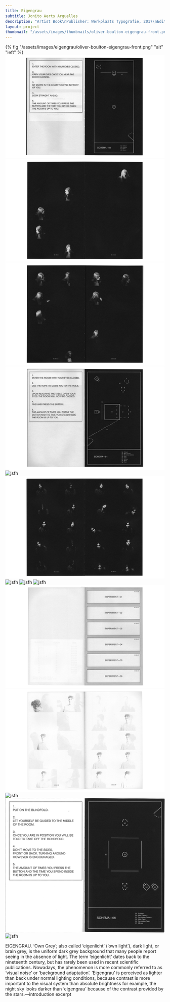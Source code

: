 ```yaml
---
title: Eigengrau
subtitle: Jonito Aerts Arguelles
description: "Artist Book\nPublisher: Werkplaats Typografie, 2017\nEditing & Design: Oliver Boulton\nEdition of 400, softback, 273pp.\nOffset black ×2, PMS ×1, foil block ×1\nSwiss bound, 215 × 270mm"
layout: project
thumbnail: "/assets/images/thumbnails/oliver-boulton-eigengrau-front.png"
---
```


{% fig "/assets/images/eigengrau/oliver-boulton-eigengrau-front.png" "alt" "left" %}
![jsfh](/assets/images/eigengrau/oliver-boulton-eigengrau-2.png)
![jsfh](/assets/images/eigengrau/oliver-boulton-eigengrau-3.png)
![jsfh](/assets/images/eigengrau/oliver-boulton-eigengrau-4.png)
![jsfh](/assets/images/eigengrau/oliver-boulton-eigengrau-5.png)
![jsfh](/assets/images/eigengrau/oliver-boulton-eigengrau-6.png)
![jsfh](/assets/images/eigengrau/oliver-boulton-eigengrau-7.png)
![jsfh](/assets/images/eigengrau/oliver-boulton-eigengrau-8.png)
![jsfh](/assets/images/eigengrau/oliver-boulton-eigengrau-9.png)
![jsfh](/assets/images/eigengrau/oliver-boulton-eigengrau-10.png)
![jsfh](/assets/images/eigengrau/oliver-boulton-eigengrau-11.png)
![jsfh](/assets/images/eigengrau/oliver-boulton-eigengrau-12.png)
![jsfh](/assets/images/eigengrau/oliver-boulton-eigengrau-13.png)
![jsfh](/assets/images/eigengrau/oliver-boulton-eigengrau-14.png)
![jsfh](/assets/images/eigengrau/oliver-boulton-eigengrau-15.png)

EIGENGRAU. ‘Own Grey’; also called ‘eigenlicht’ (‘own light’), dark light, or brain grey, is the uniform dark grey background that many people report seeing in the absence of light. The term ‘eigenlicht’ dates back to the nineteenth century, but has rarely been used in recent scientific publications. Nowadays, the phenomenon is more commonly referred to as ‘visual noise’ or ‘background adaptation’. ‘Eigengrau’ is perceived as lighter than back under normal lighting conditions, because contrast is more important to the visual system than absolute brightness for example, the night sky looks darker than ‘eigengrau’ because of the contrast provided by the stars.—introduction excerpt 